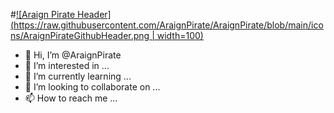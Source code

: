 #[![Araign Pirate Header](https://raw.githubusercontent.com/AraignPirate/AraignPirate/blob/main/icons/AraignPirateGithubHeader.png | width=100)](https://araignpirate.herokuapp.com)

- 👋 Hi, I’m @AraignPirate
- 👀 I’m interested in ...
- 🌱 I’m currently learning ...
- 💞️ I’m looking to collaborate on ...
- 📫 How to reach me ...

<!---
AraignPirate/AraignPirate is a ✨ special ✨ repository because its `README.md` (this file) appears on your GitHub profile.
You can click the Preview link to take a look at your changes.
--->
